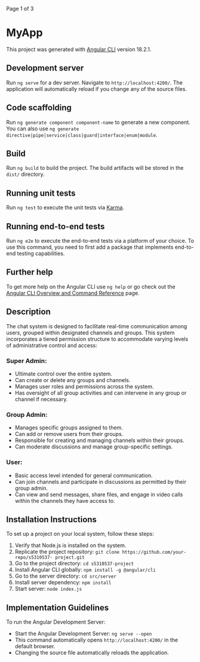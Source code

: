 

Page
1
of 3
# MyApp
This project was generated with [Angular CLI](https://github.com/angular/angular-cli)
version 18.2.1.
## Development server
Run `ng serve` for a dev server. Navigate to `http://localhost:4200/`. The application
will automatically reload if you change any of the source files.
## Code scaffolding
Run `ng generate component component-name` to generate a new component. You
can also use `ng generate directive|pipe|service|class|guard|interface|enum|module`.
## Build
Run `ng build` to build the project. The build artifacts will be stored in the `dist/`
directory.
## Running unit tests
Run `ng test` to execute the unit tests via [Karma](https://karma-runner.github.io).
## Running end-to-end tests
Run `ng e2e` to execute the end-to-end tests via a platform of your choice. To use this
command, you need to first add a package that implements end-to-end testing
capabilities.
## Further help
To get more help on the Angular CLI use `ng help` or go check out the [Angular CLI
Overview and Command Reference](https://angular.dev/tools/cli) page.
## Description
The chat system is designed to facilitate real-time communication among users,
grouped within designated channels and groups. This system incorporates a tiered
permission structure to accommodate varying levels of administrative control and
access:
### Super Admin:
- Ultimate control over the entire system.
- Can create or delete any groups and channels.
- Manages user roles and permissions across the system.
- Has oversight of all group activities and can intervene in any group or channel if
necessary.
### Group Admin:
- Manages specific groups assigned to them.
- Can add or remove users from their groups.
- Responsible for creating and managing channels within their groups.
- Can moderate discussions and manage group-specific settings.
### User:
- Basic access level intended for general communication.
- Can join channels and participate in discussions as permitted by their group admin.
- Can view and send messages, share files, and engage in video calls within the
channels they have access to.
## Installation Instructions
To set up a project on your local system, follow these steps:
1. Verify that Node.js is installed on the system.
2. Replicate the project repository: `git clone https://github.com/your-repo/s5310537-
project.git`
3. Go to the project directory: `cd s5310537-project`
4. Install Angular CLI globally: `npm install -g @angular/cli`
5. Go to the server directory: `cd src/server`
6. Install server dependency: `npm install`
7. Start server: `node index.js`
## Implementation Guidelines
To run the Angular Development Server:
- Start the Angular Development Server: `ng serve --open`
- This command automatically opens `http://localhost:4200/` in the default browser.
- Changing the source file automatically reloads the application.

